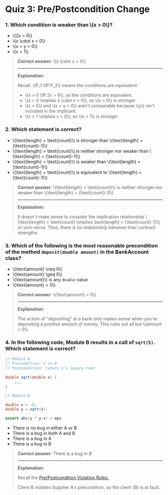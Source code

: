 # Quiz 3: Pre/Postcondition Change

### 1. Which condition is weaker than \\(x > 0\\)?

  * \\(2x > 0\\)
  * \\(x \cdot x > 0\\)
  * \\(x + y > 0\\) 
  * \\(x > 1\\) 

> **Correct answer**: \\(x \cdot x > 0\\)
>
> ---
> 
> **Explanation:**
> 
> Recall: \\(P_1 \iff P_2\\) means the conditions are *equivalent*.
> 
> - \\(x > 0 \iff 2x > 0\\), so the conditions are equivalent.
> - \\(x > 0 \implies x \cdot x > 0\\), so \\(x > 0\\) is stronger.
> - \\(x > 0\\) and \\(x + y > 0\\) aren't comparable because \\(y\\) isn't included in the implicant.
> - \\(x > 1 \implies x > 0\\), so \\(x > 1\\) is stronger.
    
### 2. Which statement is correct?

  * \\(\text{length} = \text{count}\\) is stronger than \\(\text{length} = (\text{count}-1)\\)
  * \\(\text{length} = \text{count}\\) is neither stronger nor weaker than \\(\text{length} = (\text{count}-1)\\)
  * \\(\text{length} = \text{count}\\) is weaker than \\(\text{length} = (\text{count}-1)\\)
  * \\(\text{length} = \text{count}\\) is equivalent to \\(\text{length} = (\text{count}-1)\\)

> **Correct answer**: \\(\text{length} = \text{count}\\) is neither stronger nor weaker than \\(\text{length} = (\text{count}-1)\\)
>
> ---
> 
> **Explanation:**
> 
> It doesn't make sense to consider the implication relationship \\[\text{length} = \text{count} \implies 
\text{length} = (\text{count}-1)\\] or vice-versa. Thus, there is no relationship between their contract strengths.


### 3. Which of the following is the most reasonable precondition of the method `deposit(double amount)` in the BankAccount class?

  * \\(\text{amount} \neq 0\\)
  * \\(\text{amount} \geq 0\\)
  * \\(\text{amount}\\) is any `double` value
  * \\(\text{amount} > 0\\)

> **Correct answer**: \\(\text{amount} > 0\\)
>
> ---
> 
> **Explanation:**
> 
> The action of "depositing" at a bank only makes sense when you're depositing a positive amount of money. This rules out all but \\(amount > 0\\).


### 4. In the following code, Module B results in a call of `sqrt(5)`. Which statement is correct?
```java
// Module A
// Precondition: x >= 0
// Postcondition: return x's square root

double sqrt(double x) {
    ...
}
```

```java
// Module B

double x = -5;
double y = sqrt(x);

assert abs(y * y-x) < eps
```

   - There is no bug in either A or B
   - There is a bug in both A and B
   - There is a bug in A
   - There is a bug in B

> **Correct answer**: There is a bug in B
>
> ---
> 
> **Explanation:**
> 
> Recall the [Pre/Postcondition Violation Rules.](../4/4.3.md#prepostcondition-violation-rules)
>
> Client B violates Supplier A's precondition, so the client (B) is at fault.
